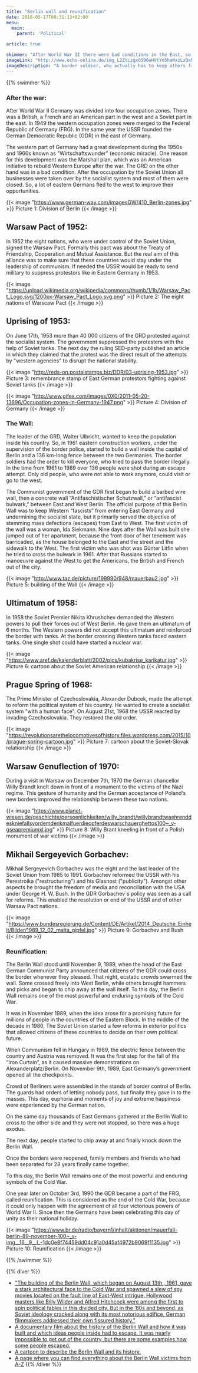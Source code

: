 ```yaml
---
title: "Berlin wall and reunification"
date: 2018-05-17T00:31:13+02:00
menu:
  main:
    parent: 'Political'

article: true

skimmer: "After World War II there were bad conditions in the East, so an increasing number of people fled to the West. To prevent them from running away, the GDR built a wall in 1961, and called it ironically “antifascist bulwark”. Soldiers had the order to kill people who wanted to cross the border. In 1989, there was the opening of the border and one year later the reunification of both Germanies was celebrated."
imageLink: "http://www.echo-online.de/img_L2ZtLzgxOS90aHVtYm5haWxzLzQxMjgzNS5qcGcuMjYzNjI0MzYuanBn_L2ZtLzgxOS90aHVtYm5haWxzLzQxMjgzNS5qcGcuMjYzNjI0MzguanBn.jpg"
imageDescription: "A border soldier, who actually has to keep others from fleeing to the west, jumps over the first form of the Wall, here still barbed wire, during the construction of it"
---
```


{{% swimmer %}}
### After the war:

After World War II Germany was divided into four occupation zones. There was a British, a French and an American part in the west and a Soviet part in the east. In 1949 the western occupation zones were merged to the Federal Republic of Germany (FRG). In the same year the USSR founded the German Democratic Republic (GDR) in the east of Germany.

The western part of Germany had a great development during the 1950s and 1960s known as &quot;Wirtschaftswunder&quot; (economic miracle). One reason for this development was the Marshall plan, which was an American initiative to rebuild Western Europe after the war. The GRD on the other hand was in a bad condition. After the occupation by the Soviet Union all businesses were taken over by the socialist system and most of them were closed. So, a lot of eastern Germans fled to the west to improve their opportunities.

{{< image "https://www.german-way.com/imagesGW/410_Berlin-zones.jpg" >}}
Picture 1: Division of Berlin
{{< /image >}}

## Warsaw Pact of 1952:

In 1952 the eight nations, who were under control of the Soviet Union, signed the Warsaw Pact. Formally this pact was about the Treaty of Friendship, Cooperation and Mutual Assistance. But the real aim of this alliance was to make sure that these countries would stay under the leadership of communism. If needed the USSR would be ready to send military to suppress protestors like in Eastern Germany in 1953.

{{< image "https://upload.wikimedia.org/wikipedia/commons/thumb/1/1b/Warsaw_Pact_Logo.svg/1200px-Warsaw_Pact_Logo.svg.png" >}}
Picture 2: The eight nations of Warscaw Pact
{{< /image >}}

## Uprising of 1953:

On June 17th, 1953 more than 40 000 citizens of the GRD protested against the socialist system. The government suppressed the protesters with the help of Soviet tanks. The next day the ruling SED-party published an article in which they claimed that the protest was the direct result of the attempts by "western agencies" to disrupt the national stability.


{{< image "http://reds-on.postalstamps.biz/DDR/03-uprising-1953.jpg" >}}
Picture 3: remembrance stamp of East German protestors fighting against Soviet tanks
{{< /image >}}


{{< image "http://www.gifex.com/images/0X0/2011-05-20-13696/Occupation-zones-in-Germany-1947.png" >}}
Picture 4: Division of Germany
{{< /image >}}

### The Wall:

The leader of the GRD, Walter Ulbricht, wanted to keep the population inside his country. So, in 1961 eastern construction workers, under the supervision of the border police, started to build a wall inside the capital of Berlin and a 136 km-long fence between the two Germanies. The border soldiers had the order to kill everyone, who tried to pass the border illegally. In the time from 1961 to 1989 over 136 people were shot during an escape attempt. Only old people, who were not able to work anymore, could visit or go to the west.

The Communist government of the GDR first began to build a barbed wire wall, then a concrete wall “Antifaschistischer Schutzwall,” or “antifascist bulwark,” between East and West Berlin. The official purpose of this Berlin Wall was to keep Western “fascists” from entering East Germany and undermining the socialist state, but it primarily served the objective of stemming mass defections (escapes) from East to West. The first victim of the wall was a woman, Ida Siekmann. Nine days after the Wall was built she jumped out of her apartment, because the front door of her tenement was barricaded, as the house belonged to the East and the street and the sidewalk to the West. The first victim who was shot was Günter Litfin when he tried to cross the bulwark in 1961. After that Russians started to manoeuvre against the West to get the Americans, the British and French out of the city.


{{< image "http://www.taz.de/picture/199990/948/mauerbau2.jpg" >}}
Picture 5: building of the Wall
{{< /image >}}

## Ultimatum of 1958:

In 1958 the Soviet Premier Nikita Khrushchev demanded the Western powers to pull their forces out of West Berlin. He gave them an ultimatum of 6 months. The Western powers did not accept this ultimatum and reinforced the border with tanks. At the border crossing Western tanks faced eastern tanks. One single shot could have started a nuclear war.

{{< image "https://www.aref.de/kalenderblatt/2002/pics/kubakrise_karikatur.jpg" >}}
Picture 6: cartoon about the Soviet American relationship
{{< /image >}}

## Prague Spring of 1968:

The Prime Minister of Czechoslovakia, Alexander Dubcek, made the attempt to reform the political system of his country. He wanted to create a socialist system "with a human face". On August 21st, 1968 the USSR reacted by invading Czechoslovakia. They restored the old order.

{{< image "https://revolutionsarethelocomotivesofhistory.files.wordpress.com/2015/10/prague-spring-cartoon.jpg" >}}
Picture 7: cartoon about the Soviet-Slovak relationship
{{< /image >}}

## Warsaw Genuflection of 1970:

During a visit in Warsaw on December 7th, 1970 the German chancellor Willy Brandt knelt down in front of a monument to the victims of the Nazi regime. This gesture of humanity and the German acceptance of Poland‘s new borders improved the relationship between these two nations.

{{< image "https://www.planet-wissen.de/geschichte/persoenlichkeiten/willy_brandt/willybrandtwaehrenddeskniefallsvordemdenkmalfuerdieopferdeswarschauerghettos100~_v-gseapremiumxl.jpg" >}}
Picture 8: Willy Brant kneeling in front of a Polish monument of war victims
{{< /image >}}

## Mikhail Sergeyevich Gorbachev:

Mikhail Sergeyevich Gorbachev was the eight and the last leader of the Soviet Union from 1985 to 1991. Gorbachev reformed the USSR with his Perestroika ("restructuring") and his Glasnost ("publicity"). Amongst other aspects he brought the freedom of media and reconciliation with the USA under George H. W. Bush. In the GDR Gorbachev`s policy was seen as a call for reforms. This enabled the resolution or end of the USSR and of other Warsaw Pact nations.


{{< image "https://www.bundesregierung.de/Content/DE/Artikel/2014_Deutsche_Einheit/Bilder/1989_12_02_malta_gipfel.jpg" >}}
Picture 9: Gorbachev and Bush
{{< /image >}}

### Reunification:

The Berlin Wall stood until November 9, 1989, when the head of the East German Communist Party announced that citizens of the GDR could cross the border whenever they pleased. That night, ecstatic crowds swarmed the wall. Some crossed freely into West Berlin, while others brought hammers and picks and began to chip away at the wall itself. To this day, the Berlin Wall remains one of the most powerful and enduring symbols of the Cold War.

It was in November 1989, when the idea arose for a promising future for millions of people in the countries of the Eastern Block. In the middle of the decade in 1980, The Soviet Union started a few reforms in exterior politics that allowed citizens of these countries to decide on their own political future.

When Communism fell in Hungary in 1989, the electric fence between the country and Austria was removed. It was the first step for the fall of the “Iron Curtain”, as it caused massive demonstrations on Alexanderplatz/Berlin. On November 9th, 1989, East Germany’s government opened all the checkpoints.

Crowd of Berliners were assembled in the stands of border control of Berlin. The guards had orders of letting nobody pass, but finally they gave in to the masses. This day, euphoria and moments of joy and extreme happiness were experienced by the German nation.

On the same day thousands of East Germans gathered at the Berlin Wall to cross to the other side and they were not stopped, so there was a huge exodus.

The next day, people started to chip away at and finally knock down the Berlin Wall.

Once the borders were reopened, family members and friends who had been separated for 28 years finally came together.

To this day, the Berlin Wall remains one of the most powerful and enduring symbols of the Cold War.

One year later on October 3rd, 1990 the GDR became a part of the FRG, called reunification. This is considered as the end of the Cold War, because it could only happen with the agreement of all four victorious powers of World War II. Since then the Germans have been celebrating this day of unity as their national holiday.


{{< image "https://www.br.de/radio/bayern1/inhalt/aktionen/mauerfall-berlin-89-november-100~_v-img__16__9__l_-1dc0e8f74459dd04c91a0d45af4972b9069f1135.jpg" >}}
Picture 10: Reunification
{{< /image >}}

{{% /swimmer %}}

{{% diver %}}
- ["The building of the Berlin Wall, which began on August 13th , 1961, gave a stark architectural face to the Cold War and spawned a slew of spy movies located on the fault line of East-West intrigue. Hollywood masters like Billy Wilder and Alfred Hitchcock were among the first to spin political fables in this divided city. But in the ’80s and beyond, as Soviet ideology cracked along with its most notorious edifice, German filmmakers addressed their own fissured history."](http://entertainment.time.com/2011/08/11/top-10-berlin-wall-movies/slide/introduction/)
- [A documentary film about the history of the Berlin Wall and how it was built and which ideas people inside had to escape. It was nearly impossible to get out of the country, but there are some examples how some people escaped.](https://www.youtube.com/watch?v=S_282GyZWBM)
- [A cartoon to describe the Berlin Wall and its history.](https://www.youtube.com/watch?v=naqS-BlpfU4)
- [A page where you can find everything about the Berlin Wall victims from A-Z](http://www.chronik-der-mauer.de/en/victims/)
{{% /diver %}}
